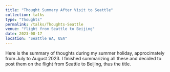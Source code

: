```yaml
---
title: "Thought Summary After Visit to Seattle"
collection: talks
type: "Thoughts"
permalink: /talks/Thoughts-Seattle
venue: "flight from Seattle to Beijing"
date: 2023-08-17
location: "Seattle WA, USA"
---
```


Here is the summary of thoughts during my summer holiday, approcimately from July to August 2023. I finished summarizing all these and decided to post them on the flight from Seattle to Beijing, thus the title.
